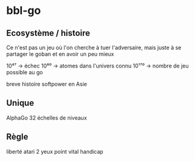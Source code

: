 # bbl-go

## Ecosystème / histoire

Ce n'est pas un jeu où l'on cherche à tuer l'adversaire, mais juste à se partager le goban et en avoir un peu mieux

10⁴⁷ -> échec
10⁸⁰  -> atomes dans l'univers connu
10¹⁷⁰  -> nombre de jeu possible au go

breve histoire
softpower en Asie


## Unique

AlphaGo
32 échelles de niveaux


## Règle
liberté
atari
2 yeux
point vital
handicap
